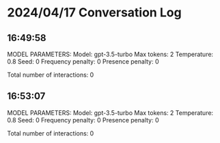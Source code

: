 # 2024/04/17 Conversation Log

## 16:49:58

MODEL PARAMETERS:
     Model: gpt-3.5-turbo
     Max tokens: 2
     Temperature: 0.8
     Seed: 0
     Frequency penalty: 0
     Presence penalty: 0

Total number of interactions: 0
## 16:53:07

MODEL PARAMETERS:
     Model: gpt-3.5-turbo
     Max tokens: 2
     Temperature: 0.8
     Seed: 0
     Frequency penalty: 0
     Presence penalty: 0

Total number of interactions: 0
